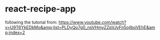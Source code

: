 # react-recipe-app
following the tutorial from: https://www.youtube.com/watch?v=U9T6YkEDkMo&amp;list=PLDyQo7g0_nsVHmyZZpVJyFn5ojlboVEhE&amp;index=2
